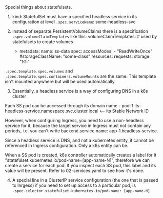 Special things about statefulsets.

1. kind: StatefulSet must have a specified headless service in its configuration at level `.spec.serviceName`: some-headless-svc

2. Instead of separate PersistentVolumeClaims there is a specification `.spec.volumeClaimTemplates` like this:
volumeClaimTemplates: # used by statefulsets to create volumes
    - metadata:
        name: ss-data
      spec:
        accessModes:
          - "ReadWriteOnce"
        #storageClassName: "some-class"
        resources:
          requests:
            storage: "1Gi"

`.spec.template.spec.volumes` and `.spec.template.spec.containers.volumeMounts` are the same. This template isn't mounted anywhere but will be used automatically. 


3. Essentially, a headless service is a way of configuring DNS in a k8s cluster

Each SS pod can be accessed through its domain name - pod-1.its-headless-service.namespace.svc.cluster.local <-- its Stable Network ID

However, when configuring Ingress, you need to use a non-headless service for it, because the target service in Ingress must not contain any periods, i.e. you can't write backend.service.name: app-1.headless-service.

Since a headless service is DNS, and not a kubernetes entity, it cannot be referenced in Ingress configuration. Only a k8s entity can be.

When a SS pod is created, k8s controller automatically creates a label for it "statefulset.kubernetes.io/pod-name=[app-name-N]", therefore we can create a service for each pod. If you inspect each SS pod, this label and its value will be present. Refer to 02-services.yaml to see how it's done.

4. A special line in a ClusterIP service configuration (the one that is passed to Inrgess) if you need to set up access to a particular pod, is `.spec.selector.statefulset.kubernetes.io/pod-name: [app-name-N]`
